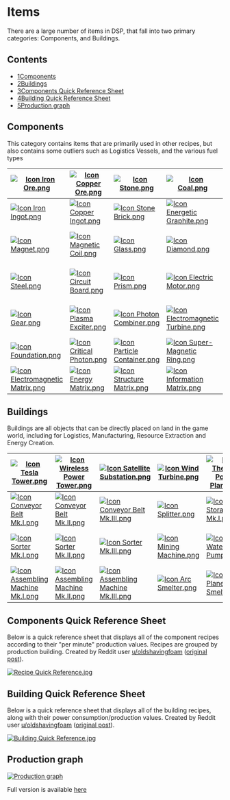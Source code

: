 # Items


There are a large number of items in DSP, that fall into two primary categories: Components, and Buildings.

## Contents



- [1Components](https://dsp-wiki.com/Items#Components)
- [2Buildings](https://dsp-wiki.com/Items#Buildings)
- [3Components Quick Reference Sheet](https://dsp-wiki.com/Items#Components_Quick_Reference_Sheet)
- [4Building Quick Reference Sheet](https://dsp-wiki.com/Items#Building_Quick_Reference_Sheet)
- [5Production graph](https://dsp-wiki.com/Items#Production_graph)

## Components

This category contains items that are primarily used in other recipes, but also contains some outliers such as Logistics Vessels, and the various fuel types

| [![Icon Iron Ore.png](https://dsp-wiki.com/images/thumb/f/fc/Icon_Iron_Ore.png/42px-Icon_Iron_Ore.png)](https://dsp-wiki.com/Iron_Ore) | [![Icon Copper Ore.png](https://dsp-wiki.com/images/thumb/9/90/Icon_Copper_Ore.png/45px-Icon_Copper_Ore.png)](https://dsp-wiki.com/Copper_Ore) | [![Icon Stone.png](https://dsp-wiki.com/images/thumb/5/5a/Icon_Stone.png/45px-Icon_Stone.png)](https://dsp-wiki.com/Stone) | [![Icon Coal.png](https://dsp-wiki.com/images/thumb/a/a2/Icon_Coal.png/45px-Icon_Coal.png)](https://dsp-wiki.com/Coal) | [![Icon Silicon Ore.png](https://dsp-wiki.com/images/thumb/d/d4/Icon_Silicon_Ore.png/44px-Icon_Silicon_Ore.png)](https://dsp-wiki.com/Silicon_Ore) | [![Icon Titanium Ore.png](https://dsp-wiki.com/images/thumb/9/91/Icon_Titanium_Ore.png/44px-Icon_Titanium_Ore.png)](https://dsp-wiki.com/Titanium_Ore) | [![Icon Water.png](https://dsp-wiki.com/images/thumb/6/65/Icon_Water.png/25px-Icon_Water.png)](https://dsp-wiki.com/Water) | [![Icon Crude Oil.png](https://dsp-wiki.com/images/thumb/8/8f/Icon_Crude_Oil.png/27px-Icon_Crude_Oil.png)](https://dsp-wiki.com/Crude_Oil) | [![Icon Hydrogen.png](https://dsp-wiki.com/images/thumb/4/42/Icon_Hydrogen.png/45px-Icon_Hydrogen.png)](https://dsp-wiki.com/Hydrogen) | [![Icon Deuterium.png](https://dsp-wiki.com/images/thumb/4/4d/Icon_Deuterium.png/45px-Icon_Deuterium.png)](https://dsp-wiki.com/Deuterium) | [![Icon Antimatter.png](https://dsp-wiki.com/images/thumb/7/78/Icon_Antimatter.png/45px-Icon_Antimatter.png)](https://dsp-wiki.com/Antimatter) | [![Icon Kimberlite Ore.png](https://dsp-wiki.com/images/thumb/5/55/Icon_Kimberlite_Ore.png/44px-Icon_Kimberlite_Ore.png)](https://dsp-wiki.com/Kimberlite_Ore) |
| ------------------------------------------------------------ | ------------------------------------------------------------ | ------------------------------------------------------------ | ------------------------------------------------------------ | ------------------------------------------------------------ | ------------------------------------------------------------ | ------------------------------------------------------------ | ------------------------------------------------------------ | ------------------------------------------------------------ | ------------------------------------------------------------ | ------------------------------------------------------------ | ------------------------------------------------------------ |
| [![Icon Iron Ingot.png](https://dsp-wiki.com/images/thumb/f/f1/Icon_Iron_Ingot.png/45px-Icon_Iron_Ingot.png)](https://dsp-wiki.com/Iron_Ingot) | [![Icon Copper Ingot.png](https://dsp-wiki.com/images/thumb/e/ec/Icon_Copper_Ingot.png/45px-Icon_Copper_Ingot.png)](https://dsp-wiki.com/Copper_Ingot) | [![Icon Stone Brick.png](https://dsp-wiki.com/images/thumb/6/61/Icon_Stone_Brick.png/45px-Icon_Stone_Brick.png)](https://dsp-wiki.com/Stone_Brick) | [![Icon Energetic Graphite.png](https://dsp-wiki.com/images/thumb/1/11/Icon_Energetic_Graphite.png/39px-Icon_Energetic_Graphite.png)](https://dsp-wiki.com/Energetic_Graphite) | [![Icon High-Purity Silicon.png](https://dsp-wiki.com/images/thumb/8/8a/Icon_High-Purity_Silicon.png/45px-Icon_High-Purity_Silicon.png)](https://dsp-wiki.com/High-Purity_Silicon) | [![Icon Titanium Ingot.png](https://dsp-wiki.com/images/thumb/f/f1/Icon_Titanium_Ingot.png/45px-Icon_Titanium_Ingot.png)](https://dsp-wiki.com/Titanium_Ingot) | [![Icon Sulfuric Acid.png](https://dsp-wiki.com/images/thumb/5/53/Icon_Sulfuric_Acid.png/25px-Icon_Sulfuric_Acid.png)](https://dsp-wiki.com/Sulfuric_Acid) | [![Icon Refined Oil.png](https://dsp-wiki.com/images/thumb/f/f9/Icon_Refined_Oil.png/25px-Icon_Refined_Oil.png)](https://dsp-wiki.com/Refined_Oil) | [![Icon Hydrogen Fuel Rod.png](https://dsp-wiki.com/images/thumb/2/2d/Icon_Hydrogen_Fuel_Rod.png/44px-Icon_Hydrogen_Fuel_Rod.png)](https://dsp-wiki.com/Hydrogen_Fuel_Rod) | [![Icon Deuteron Fuel Rod.png](https://dsp-wiki.com/images/thumb/5/58/Icon_Deuteron_Fuel_Rod.png/44px-Icon_Deuteron_Fuel_Rod.png)](https://dsp-wiki.com/Deuteron_Fuel_Rod) | [![Icon Antimatter Fuel Rod.png](https://dsp-wiki.com/images/thumb/1/1c/Icon_Antimatter_Fuel_Rod.png/44px-Icon_Antimatter_Fuel_Rod.png)](https://dsp-wiki.com/Antimatter_Fuel_Rod) | [![Icon Fractal Silicon.png](https://dsp-wiki.com/images/thumb/3/35/Icon_Fractal_Silicon.png/44px-Icon_Fractal_Silicon.png)](https://dsp-wiki.com/Fractal_Silicon) |
| [![Icon Magnet.png](https://dsp-wiki.com/images/thumb/c/c6/Icon_Magnet.png/45px-Icon_Magnet.png)](https://dsp-wiki.com/Magnet) | [![Icon Magnetic Coil.png](https://dsp-wiki.com/images/thumb/e/e5/Icon_Magnetic_Coil.png/45px-Icon_Magnetic_Coil.png)](https://dsp-wiki.com/Magnetic_Coil) | [![Icon Glass.png](https://dsp-wiki.com/images/thumb/7/76/Icon_Glass.png/45px-Icon_Glass.png)](https://dsp-wiki.com/Glass) | [![Icon Diamond.png](https://dsp-wiki.com/images/thumb/a/af/Icon_Diamond.png/45px-Icon_Diamond.png)](https://dsp-wiki.com/Diamond) | [![Icon Crystal Silicon.png](https://dsp-wiki.com/images/thumb/2/2a/Icon_Crystal_Silicon.png/45px-Icon_Crystal_Silicon.png)](https://dsp-wiki.com/Crystal_Silicon) | [![Icon Titanium Alloy.png](https://dsp-wiki.com/images/thumb/8/85/Icon_Titanium_Alloy.png/45px-Icon_Titanium_Alloy.png)](https://dsp-wiki.com/Titanium_Alloy) | [![Icon Fire Ice.png](https://dsp-wiki.com/images/thumb/a/ab/Icon_Fire_Ice.png/45px-Icon_Fire_Ice.png)](https://dsp-wiki.com/Fire_Ice) | [![Icon Plastic.png](https://dsp-wiki.com/images/thumb/c/c8/Icon_Plastic.png/45px-Icon_Plastic.png)](https://dsp-wiki.com/Plastic) | [![Icon Organic Crystal.png](https://dsp-wiki.com/images/thumb/9/96/Icon_Organic_Crystal.png/30px-Icon_Organic_Crystal.png)](https://dsp-wiki.com/Organic_Crystal) | [![Icon Graphene.png](https://dsp-wiki.com/images/thumb/a/af/Icon_Graphene.png/45px-Icon_Graphene.png)](https://dsp-wiki.com/Graphene) | [![Icon Thruster.png](https://dsp-wiki.com/images/thumb/e/ea/Icon_Thruster.png/45px-Icon_Thruster.png)](https://dsp-wiki.com/Thruster) | [![Icon Optical Grating Crystal.png](https://dsp-wiki.com/images/thumb/a/ac/Icon_Optical_Grating_Crystal.png/37px-Icon_Optical_Grating_Crystal.png)](https://dsp-wiki.com/Optical_Grating_Crystal) |
| [![Icon Steel.png](https://dsp-wiki.com/images/thumb/3/38/Icon_Steel.png/45px-Icon_Steel.png)](https://dsp-wiki.com/Steel) | [![Icon Circuit Board.png](https://dsp-wiki.com/images/thumb/2/2f/Icon_Circuit_Board.png/45px-Icon_Circuit_Board.png)](https://dsp-wiki.com/Circuit_Board) | [![Icon Prism.png](https://dsp-wiki.com/images/thumb/d/d3/Icon_Prism.png/45px-Icon_Prism.png)](https://dsp-wiki.com/Prism) | [![Icon Electric Motor.png](https://dsp-wiki.com/images/thumb/8/84/Icon_Electric_Motor.png/45px-Icon_Electric_Motor.png)](https://dsp-wiki.com/Electric_Motor) | [![Icon Microcrystalline Component.png](https://dsp-wiki.com/images/thumb/f/f5/Icon_Microcrystalline_Component.png/45px-Icon_Microcrystalline_Component.png)](https://dsp-wiki.com/Microcrystalline_Component) | [![Icon Blank.png](https://dsp-wiki.com/images/1/15/Icon_Blank.png)](https://dsp-wiki.com/Blank) | [![Icon Casimir Crystal.png](https://dsp-wiki.com/images/thumb/d/d7/Icon_Casimir_Crystal.png/45px-Icon_Casimir_Crystal.png)](https://dsp-wiki.com/Casimir_Crystal) | [![Icon Strange Matter.png](https://dsp-wiki.com/images/thumb/8/8f/Icon_Strange_Matter.png/45px-Icon_Strange_Matter.png)](https://dsp-wiki.com/Strange_Matter) | [![Icon Titanium Crystal.png](https://dsp-wiki.com/images/thumb/5/5b/Icon_Titanium_Crystal.png/38px-Icon_Titanium_Crystal.png)](https://dsp-wiki.com/Titanium_Crystal) | [![Icon Carbon Nanotube.png](https://dsp-wiki.com/images/thumb/7/7c/Icon_Carbon_Nanotube.png/45px-Icon_Carbon_Nanotube.png)](https://dsp-wiki.com/Carbon_Nanotube) | [![Icon Reinforced Thruster.png](https://dsp-wiki.com/images/thumb/3/3d/Icon_Reinforced_Thruster.png/45px-Icon_Reinforced_Thruster.png)](https://dsp-wiki.com/Reinforced_Thruster) | [![Icon Spiniform Stalagmite Crystal.png](https://dsp-wiki.com/images/thumb/b/bd/Icon_Spiniform_Stalagmite_Crystal.png/45px-Icon_Spiniform_Stalagmite_Crystal.png)](https://dsp-wiki.com/Spiniform_Stalagmite_Crystal) |
| [![Icon Gear.png](https://dsp-wiki.com/images/thumb/8/87/Icon_Gear.png/45px-Icon_Gear.png)](https://dsp-wiki.com/Gear) | [![Icon Plasma Exciter.png](https://dsp-wiki.com/images/thumb/c/cc/Icon_Plasma_Exciter.png/45px-Icon_Plasma_Exciter.png)](https://dsp-wiki.com/Plasma_Exciter) | [![Icon Photon Combiner.png](https://dsp-wiki.com/images/thumb/9/93/Icon_Photon_Combiner.png/45px-Icon_Photon_Combiner.png)](https://dsp-wiki.com/Photon_Combiner) | [![Icon Electromagnetic Turbine.png](https://dsp-wiki.com/images/thumb/5/53/Icon_Electromagnetic_Turbine.png/45px-Icon_Electromagnetic_Turbine.png)](https://dsp-wiki.com/Electromagnetic_Turbine) | [![Icon Processor.png](https://dsp-wiki.com/images/thumb/f/f1/Icon_Processor.png/45px-Icon_Processor.png)](https://dsp-wiki.com/Processor) | [![Icon Blank.png](https://dsp-wiki.com/images/1/15/Icon_Blank.png)](https://dsp-wiki.com/Blank) | [![Icon Blank.png](https://dsp-wiki.com/images/1/15/Icon_Blank.png)](https://dsp-wiki.com/Blank) | [![Icon Annihilation Constraint Sphere.png](https://dsp-wiki.com/images/thumb/3/37/Icon_Annihilation_Constraint_Sphere.png/45px-Icon_Annihilation_Constraint_Sphere.png)](https://dsp-wiki.com/Annihilation_Constraint_Sphere) | [![Icon Titanium Glass.png](https://dsp-wiki.com/images/thumb/5/56/Icon_Titanium_Glass.png/44px-Icon_Titanium_Glass.png)](https://dsp-wiki.com/Titanium_Glass) | [![Icon Particle Broadband.png](https://dsp-wiki.com/images/thumb/b/b6/Icon_Particle_Broadband.png/45px-Icon_Particle_Broadband.png)](https://dsp-wiki.com/Particle_Broadband) | [![Icon Logistics Drone.png](https://dsp-wiki.com/images/thumb/a/a2/Icon_Logistics_Drone.png/45px-Icon_Logistics_Drone.png)](https://dsp-wiki.com/Logistics_Drone) | [![Icon Unipolar Magnet.png](https://dsp-wiki.com/images/thumb/a/a9/Icon_Unipolar_Magnet.png/45px-Icon_Unipolar_Magnet.png)](https://dsp-wiki.com/Unipolar_Magnet) |
| [![Icon Foundation.png](https://dsp-wiki.com/images/thumb/6/60/Icon_Foundation.png/45px-Icon_Foundation.png)](https://dsp-wiki.com/Foundation) | [![Icon Critical Photon.png](https://dsp-wiki.com/images/thumb/9/92/Icon_Critical_Photon.png/45px-Icon_Critical_Photon.png)](https://dsp-wiki.com/Critical_Photon) | [![Icon Particle Container.png](https://dsp-wiki.com/images/thumb/f/fd/Icon_Particle_Container.png/45px-Icon_Particle_Container.png)](https://dsp-wiki.com/Particle_Container) | [![Icon Super-Magnetic Ring.png](https://dsp-wiki.com/images/thumb/b/b4/Icon_Super-Magnetic_Ring.png/45px-Icon_Super-Magnetic_Ring.png)](https://dsp-wiki.com/Super-Magnetic_Ring) | [![Icon Graviton Lens.png](https://dsp-wiki.com/images/thumb/d/df/Icon_Graviton_Lens.png/45px-Icon_Graviton_Lens.png)](https://dsp-wiki.com/Graviton_Lens) | [![Icon Blank.png](https://dsp-wiki.com/images/1/15/Icon_Blank.png)](https://dsp-wiki.com/Blank) | [![Icon Blank.png](https://dsp-wiki.com/images/1/15/Icon_Blank.png)](https://dsp-wiki.com/Blank) | [![Icon Space Warper.png](https://dsp-wiki.com/images/thumb/c/cb/Icon_Space_Warper.png/45px-Icon_Space_Warper.png)](https://dsp-wiki.com/Space_Warper) | [![Icon Plane Filter.png](https://dsp-wiki.com/images/thumb/1/15/Icon_Plane_Filter.png/45px-Icon_Plane_Filter.png)](https://dsp-wiki.com/Plane_Filter) | [![Icon Quantum Chip.png](https://dsp-wiki.com/images/thumb/2/2f/Icon_Quantum_Chip.png/45px-Icon_Quantum_Chip.png)](https://dsp-wiki.com/Quantum_Chip) | [![Icon Logistics Vessel.png](https://dsp-wiki.com/images/thumb/7/7e/Icon_Logistics_Vessel.png/44px-Icon_Logistics_Vessel.png)](https://dsp-wiki.com/Logistics_Vessel) | [![Icon Log.png](https://dsp-wiki.com/images/thumb/4/4a/Icon_Log.png/45px-Icon_Log.png)](https://dsp-wiki.com/Log) |
| [![Icon Electromagnetic Matrix.png](https://dsp-wiki.com/images/thumb/0/0f/Icon_Electromagnetic_Matrix.png/45px-Icon_Electromagnetic_Matrix.png)](https://dsp-wiki.com/Electromagnetic_Matrix) | [![Icon Energy Matrix.png](https://dsp-wiki.com/images/thumb/8/83/Icon_Energy_Matrix.png/45px-Icon_Energy_Matrix.png)](https://dsp-wiki.com/Energy_Matrix) | [![Icon Structure Matrix.png](https://dsp-wiki.com/images/thumb/4/44/Icon_Structure_Matrix.png/45px-Icon_Structure_Matrix.png)](https://dsp-wiki.com/Structure_Matrix) | [![Icon Information Matrix.png](https://dsp-wiki.com/images/thumb/c/ca/Icon_Information_Matrix.png/45px-Icon_Information_Matrix.png)](https://dsp-wiki.com/Information_Matrix) | [![Icon Gravity Matrix.png](https://dsp-wiki.com/images/thumb/4/47/Icon_Gravity_Matrix.png/45px-Icon_Gravity_Matrix.png)](https://dsp-wiki.com/Gravity_Matrix) | [![Icon Universe Matrix.png](https://dsp-wiki.com/images/thumb/f/fc/Icon_Universe_Matrix.png/45px-Icon_Universe_Matrix.png)](https://dsp-wiki.com/Universe_Matrix) | [![Icon Blank.png](https://dsp-wiki.com/images/1/15/Icon_Blank.png)](https://dsp-wiki.com/Blank) | [![Icon Solar Sail.png](https://dsp-wiki.com/images/thumb/5/50/Icon_Solar_Sail.png/45px-Icon_Solar_Sail.png)](https://dsp-wiki.com/Solar_Sail) | [![Icon Frame Material.png](https://dsp-wiki.com/images/thumb/9/9d/Icon_Frame_Material.png/45px-Icon_Frame_Material.png)](https://dsp-wiki.com/Frame_Material) | [![Icon Dyson Sphere Component.png](https://dsp-wiki.com/images/thumb/c/ce/Icon_Dyson_Sphere_Component.png/45px-Icon_Dyson_Sphere_Component.png)](https://dsp-wiki.com/Dyson_Sphere_Component) | [![Icon Small Carrier Rocket.png](https://dsp-wiki.com/images/thumb/1/1c/Icon_Small_Carrier_Rocket.png/45px-Icon_Small_Carrier_Rocket.png)](https://dsp-wiki.com/Small_Carrier_Rocket) | [![Icon Plant Fuel.png](https://dsp-wiki.com/images/thumb/6/6a/Icon_Plant_Fuel.png/45px-Icon_Plant_Fuel.png)](https://dsp-wiki.com/Plant_Fuel) |

## Buildings

Buildings are all objects that can be directly placed on land in the game world, including for Logistics, Manufacturing, Resource Extraction and Energy Creation.

| [![Icon Tesla Tower.png](https://dsp-wiki.com/images/thumb/f/f1/Icon_Tesla_Tower.png/45px-Icon_Tesla_Tower.png)](https://dsp-wiki.com/Tesla_Tower) | [![Icon Wireless Power Tower.png](https://dsp-wiki.com/images/thumb/c/c7/Icon_Wireless_Power_Tower.png/45px-Icon_Wireless_Power_Tower.png)](https://dsp-wiki.com/Wireless_Power_Tower) | [![Icon Satellite Substation.png](https://dsp-wiki.com/images/thumb/d/d7/Icon_Satellite_Substation.png/45px-Icon_Satellite_Substation.png)](https://dsp-wiki.com/Satellite_Substation) | [![Icon Wind Turbine.png](https://dsp-wiki.com/images/thumb/1/14/Icon_Wind_Turbine.png/25px-Icon_Wind_Turbine.png)](https://dsp-wiki.com/Wind_Turbine) | [![Icon Thermal Power Plant.png](https://dsp-wiki.com/images/thumb/c/c5/Icon_Thermal_Power_Plant.png/45px-Icon_Thermal_Power_Plant.png)](https://dsp-wiki.com/Thermal_Power_Plant) | [![Icon Solar Panel.png](https://dsp-wiki.com/images/thumb/7/77/Icon_Solar_Panel.png/45px-Icon_Solar_Panel.png)](https://dsp-wiki.com/Solar_Panel) | [![Icon Accumulator.png](https://dsp-wiki.com/images/thumb/7/71/Icon_Accumulator.png/33px-Icon_Accumulator.png)](https://dsp-wiki.com/Accumulator) | [![Icon Full Accumulator.png](https://dsp-wiki.com/images/thumb/6/67/Icon_Full_Accumulator.png/45px-Icon_Full_Accumulator.png)](https://dsp-wiki.com/Full_Accumulator) | [![Icon Ray Receiver.png](https://dsp-wiki.com/images/thumb/7/7b/Icon_Ray_Receiver.png/45px-Icon_Ray_Receiver.png)](https://dsp-wiki.com/Ray_Receiver) | [![Icon Mini Fusion Power Plant.png](https://dsp-wiki.com/images/thumb/0/03/Icon_Mini_Fusion_Power_Plant.png/45px-Icon_Mini_Fusion_Power_Plant.png)](https://dsp-wiki.com/Mini_Fusion_Power_Plant) | [![Icon Energy Exchanger.png](https://dsp-wiki.com/images/thumb/6/64/Icon_Energy_Exchanger.png/45px-Icon_Energy_Exchanger.png)](https://dsp-wiki.com/Energy_Exchanger) | [![Icon Artificial Star.png](https://dsp-wiki.com/images/thumb/b/b6/Icon_Artificial_Star.png/45px-Icon_Artificial_Star.png)](https://dsp-wiki.com/Artificial_Star) |
| ------------------------------------------------------------ | ------------------------------------------------------------ | ------------------------------------------------------------ | ------------------------------------------------------------ | ------------------------------------------------------------ | ------------------------------------------------------------ | ------------------------------------------------------------ | ------------------------------------------------------------ | ------------------------------------------------------------ | ------------------------------------------------------------ | ------------------------------------------------------------ | ------------------------------------------------------------ |
| [![Icon Conveyor Belt Mk.I.png](https://dsp-wiki.com/images/thumb/7/78/Icon_Conveyor_Belt_Mk.I.png/45px-Icon_Conveyor_Belt_Mk.I.png)](https://dsp-wiki.com/Conveyor_Belt_Mk.I) | [![Icon Conveyor Belt Mk.II.png](https://dsp-wiki.com/images/thumb/3/38/Icon_Conveyor_Belt_Mk.II.png/45px-Icon_Conveyor_Belt_Mk.II.png)](https://dsp-wiki.com/Conveyor_Belt_Mk.II) | [![Icon Conveyor Belt Mk.III.png](https://dsp-wiki.com/images/thumb/1/18/Icon_Conveyor_Belt_Mk.III.png/45px-Icon_Conveyor_Belt_Mk.III.png)](https://dsp-wiki.com/Conveyor_Belt_Mk.III) | [![Icon Splitter.png](https://dsp-wiki.com/images/thumb/d/d6/Icon_Splitter.png/42px-Icon_Splitter.png)](https://dsp-wiki.com/Splitter) | [![Icon Storage Mk.I.png](https://dsp-wiki.com/images/thumb/6/68/Icon_Storage_Mk.I.png/45px-Icon_Storage_Mk.I.png)](https://dsp-wiki.com/Storage_Mk.I) | [![Icon Storage Mk.II.png](https://dsp-wiki.com/images/thumb/e/e2/Icon_Storage_Mk.II.png/45px-Icon_Storage_Mk.II.png)](https://dsp-wiki.com/Storage_Mk.II) | [![Icon Storage Tank.png](https://dsp-wiki.com/images/thumb/0/00/Icon_Storage_Tank.png/45px-Icon_Storage_Tank.png)](https://dsp-wiki.com/Storage_Tank) | [![Icon EM-Rail Ejector.png](https://dsp-wiki.com/images/thumb/a/a2/Icon_EM-Rail_Ejector.png/45px-Icon_EM-Rail_Ejector.png)](https://dsp-wiki.com/EM-Rail_Ejector) | [![Icon Planetary Logistics Station.png](https://dsp-wiki.com/images/thumb/e/e5/Icon_Planetary_Logistics_Station.png/31px-Icon_Planetary_Logistics_Station.png)](https://dsp-wiki.com/Planetary_Logistics_Station) | [![Icon Miniature Particle Collider.png](https://dsp-wiki.com/images/thumb/a/aa/Icon_Miniature_Particle_Collider.png/45px-Icon_Miniature_Particle_Collider.png)](https://dsp-wiki.com/Miniature_Particle_Collider) | [![Icon Blank.png](https://dsp-wiki.com/images/1/15/Icon_Blank.png)](https://dsp-wiki.com/Blank) | [![Icon Blank.png](https://dsp-wiki.com/images/1/15/Icon_Blank.png)](https://dsp-wiki.com/Blank) |
| [![Icon Sorter Mk.I.png](https://dsp-wiki.com/images/thumb/4/4f/Icon_Sorter_Mk.I.png/45px-Icon_Sorter_Mk.I.png)](https://dsp-wiki.com/Sorter_Mk.I) | [![Icon Sorter Mk.II.png](https://dsp-wiki.com/images/thumb/2/25/Icon_Sorter_Mk.II.png/45px-Icon_Sorter_Mk.II.png)](https://dsp-wiki.com/Sorter_Mk.II) | [![Icon Sorter Mk.III.png](https://dsp-wiki.com/images/thumb/b/b5/Icon_Sorter_Mk.III.png/45px-Icon_Sorter_Mk.III.png)](https://dsp-wiki.com/Sorter_Mk.III) | [![Icon Mining Machine.png](https://dsp-wiki.com/images/thumb/c/cf/Icon_Mining_Machine.png/45px-Icon_Mining_Machine.png)](https://dsp-wiki.com/Mining_Machine) | [![Icon Water Pump.png](https://dsp-wiki.com/images/thumb/6/69/Icon_Water_Pump.png/45px-Icon_Water_Pump.png)](https://dsp-wiki.com/Water_Pump) | [![Icon Oil Extractor.png](https://dsp-wiki.com/images/thumb/8/8f/Icon_Oil_Extractor.png/34px-Icon_Oil_Extractor.png)](https://dsp-wiki.com/Oil_Extractor) | [![Icon Oil Refinery.png](https://dsp-wiki.com/images/thumb/7/74/Icon_Oil_Refinery.png/44px-Icon_Oil_Refinery.png)](https://dsp-wiki.com/Oil_Refinery) | [![Icon Vertical Launching Silo.png](https://dsp-wiki.com/images/thumb/0/05/Icon_Vertical_Launching_Silo.png/45px-Icon_Vertical_Launching_Silo.png)](https://dsp-wiki.com/Vertical_Launching_Silo) | [![Icon Interstellar Logistics Station.png](https://dsp-wiki.com/images/thumb/6/6c/Icon_Interstellar_Logistics_Station.png/38px-Icon_Interstellar_Logistics_Station.png)](https://dsp-wiki.com/Interstellar_Logistics_Station) | [![Icon Blank.png](https://dsp-wiki.com/images/1/15/Icon_Blank.png)](https://dsp-wiki.com/Blank) | [![Icon Blank.png](https://dsp-wiki.com/images/1/15/Icon_Blank.png)](https://dsp-wiki.com/Blank) | [![Icon Blank.png](https://dsp-wiki.com/images/1/15/Icon_Blank.png)](https://dsp-wiki.com/Blank) |
| [![Icon Assembling Machine Mk.I.png](https://dsp-wiki.com/images/thumb/8/8e/Icon_Assembling_Machine_Mk.I.png/43px-Icon_Assembling_Machine_Mk.I.png)](https://dsp-wiki.com/Assembling_Machine_Mk.I) | [![Icon Assembling Machine Mk.II.png](https://dsp-wiki.com/images/thumb/9/93/Icon_Assembling_Machine_Mk.II.png/43px-Icon_Assembling_Machine_Mk.II.png)](https://dsp-wiki.com/Assembling_Machine_Mk.II) | [![Icon Assembling Machine Mk.III.png](https://dsp-wiki.com/images/thumb/8/8c/Icon_Assembling_Machine_Mk.III.png/45px-Icon_Assembling_Machine_Mk.III.png)](https://dsp-wiki.com/Assembling_Machine_Mk.III) | [![Icon Arc Smelter.png](https://dsp-wiki.com/images/thumb/6/60/Icon_Arc_Smelter.png/45px-Icon_Arc_Smelter.png)](https://dsp-wiki.com/Arc_Smelter) | [![Icon Plane Smelter.png](https://dsp-wiki.com/images/thumb/1/13/Icon_Plane_Smelter.png/45px-Icon_Plane_Smelter.png)](https://dsp-wiki.com/Plane_Smelter) | [![Icon Fractionator.png](https://dsp-wiki.com/images/thumb/2/28/Icon_Fractionator.png/35px-Icon_Fractionator.png)](https://dsp-wiki.com/Fractionator) | [![Icon Chemical Plant.png](https://dsp-wiki.com/images/thumb/f/f9/Icon_Chemical_Plant.png/45px-Icon_Chemical_Plant.png)](https://dsp-wiki.com/Chemical_Plant) | [![Icon Matrix Lab.png](https://dsp-wiki.com/images/thumb/b/b7/Icon_Matrix_Lab.png/45px-Icon_Matrix_Lab.png)](https://dsp-wiki.com/Matrix_Lab) | [![Icon Orbital Collector.png](https://dsp-wiki.com/images/thumb/6/64/Icon_Orbital_Collector.png/42px-Icon_Orbital_Collector.png)](https://dsp-wiki.com/Orbital_Collector) | [![Icon Blank.png](https://dsp-wiki.com/images/1/15/Icon_Blank.png)](https://dsp-wiki.com/Blank) | [![Icon Blank.png](https://dsp-wiki.com/images/1/15/Icon_Blank.png)](https://dsp-wiki.com/Blank) | [![Icon Blank.png](https://dsp-wiki.com/images/1/15/Icon_Blank.png)](https://dsp-wiki.com/Blank) |

## Components Quick Reference Sheet

Below is a quick reference sheet that displays all of the component recipes according to their "per minute" production values. Recipes are grouped by production building. Created by Reddit user [u/oldshavingfoam](https://www.reddit.com/user/oldshavingfoam) ([original post](https://www.reddit.com/r/Dyson_Sphere_Program/comments/lbt0d2/a_lot_of_people_loved_my_early_game_recipe_sheet/)).

[![Recipe Quick Reference.jpg](https://dsp-wiki.com/images/thumb/d/d9/Recipe_Quick_Reference.jpg/100px-Recipe_Quick_Reference.jpg)](https://dsp-wiki.com/File:Recipe_Quick_Reference.jpg)

## Building Quick Reference Sheet

Below is a quick reference sheet that displays all of the building recipes, along with their power consumption/production values. Created by Reddit user [u/oldshavingfoam](https://www.reddit.com/user/oldshavingfoam) ([original post](https://www.reddit.com/r/Dyson_Sphere_Program/comments/o6ocpc/as_requested_building_quick_reference_guide/)).

[![Building Quick Reference.jpg](https://dsp-wiki.com/images/thumb/8/88/Building_Quick_Reference.jpg/100px-Building_Quick_Reference.jpg)](https://dsp-wiki.com/File:Building_Quick_Reference.jpg)

## Production graph

[![Production graph](https://dsp-wiki.com/images/thumb/0/09/Resized_1920x1080_graph_items.png/1650px-Resized_1920x1080_graph_items.png)](https://dsp-wiki.com/File:Resized_1920x1080_graph_items.png)

Full version is available [here](https://sheridan.github.io/dsp/graph_items.png)


